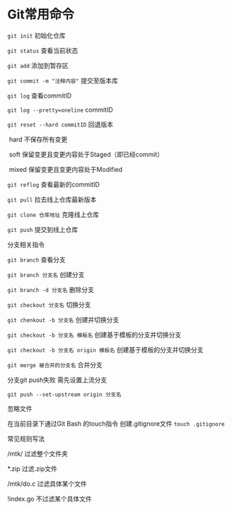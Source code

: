 # Git常用命令

`git init` 初始化仓库



`git status` 查看当前状态

`git add` 添加到暂存区

`git commit -m "注释内容"` 提交至版本库



`git log` 查看commitID

`git log --pretty=oneline` commitID

`git reset --hard commitID`  回退版本

​	hard 不保存所有变更

​	soft 保留变更且变更内容处于Staged（即已经commit）

​	mixed 保留变更且变更内容处于Modified

`git reflog` 查看最新的commitID

`git pull` 拉去线上仓库最新版本



`git clone 仓库地址` 克隆线上仓库

`git push`  提交到线上仓库



分支相关指令

`git branch` 查看分支

`git branch 分支名` 创建分支

`git branch -d 分支名` 删除分支

`git checkout 分支名` 切换分支

`git chenkout -b 分支名` 创建并切换分支

`git checkout -b 分支名 模板名` 创建基于模板的分支并切换分支

`git checkout -b 分支名 origin 模板名` 创建基于模板的分支并切换分支

`git merge 被合并的分支名` 合并分支 



分支git push失败 需先设置上流分支

`git push --set-upstream origin 分支名`



忽略文件

在当前目录下通过Git Bash 的touch指令 创建.gitignore文件 `touch .gitignore`

常见规则写法

/mtk/ 过滤整个文件夹

*.zip 过滤.zip文件

/mtk/do.c 过滤具体某个文件

!index.go 不过滤某个具体文件

